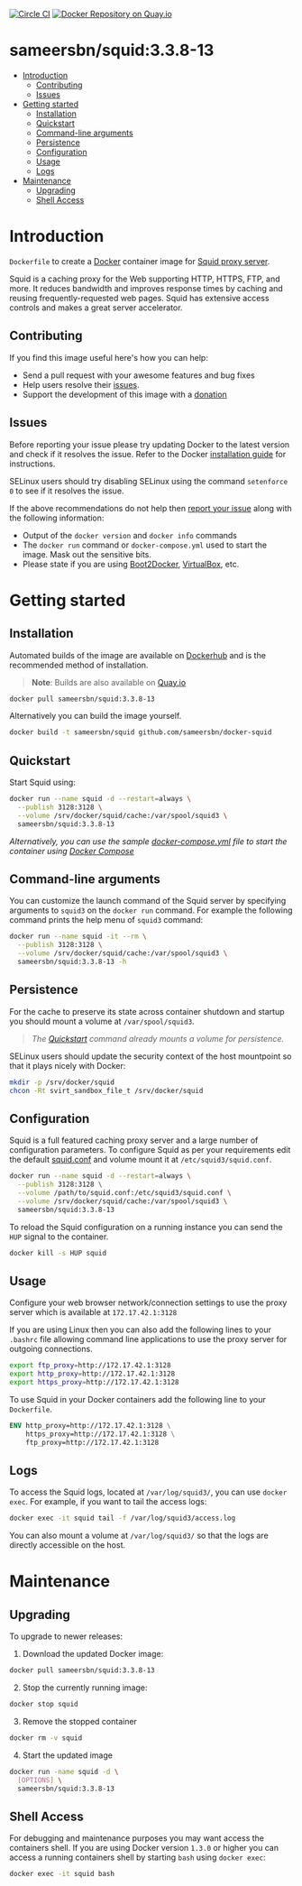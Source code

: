 [![Circle CI](https://circleci.com/gh/sameersbn/docker-squid.svg?style=shield)](https://circleci.com/gh/sameersbn/docker-squid) [![Docker Repository on Quay.io](https://quay.io/repository/sameersbn/squid/status "Docker Repository on Quay.io")](https://quay.io/repository/sameersbn/squid)

# sameersbn/squid:3.3.8-13

- [Introduction](#introduction)
  - [Contributing](#contributing)
  - [Issues](#issues)
- [Getting started](#getting-started)
  - [Installation](#installation)
  - [Quickstart](#quickstart)
  - [Command-line arguments](#command-line-arguments)
  - [Persistence](#persistence)
  - [Configuration](#configuration)
  - [Usage](#usage)
  - [Logs](#logs)
- [Maintenance](#maintenance)
  - [Upgrading](#upgrading)
  - [Shell Access](#shell-access)

# Introduction

`Dockerfile` to create a [Docker](https://www.docker.com/) container image for [Squid proxy server](http://www.squid-cache.org/).

Squid is a caching proxy for the Web supporting HTTP, HTTPS, FTP, and more. It reduces bandwidth and improves response times by caching and reusing frequently-requested web pages. Squid has extensive access controls and makes a great server accelerator.

## Contributing

If you find this image useful here's how you can help:

- Send a pull request with your awesome features and bug fixes
- Help users resolve their [issues](../../issues?q=is%3Aopen+is%3Aissue).
- Support the development of this image with a [donation](http://www.damagehead.com/donate/)

## Issues

Before reporting your issue please try updating Docker to the latest version and check if it resolves the issue. Refer to the Docker [installation guide](https://docs.docker.com/installation) for instructions.

SELinux users should try disabling SELinux using the command `setenforce 0` to see if it resolves the issue.

If the above recommendations do not help then [report your issue](../../issues/new) along with the following information:

- Output of the `docker version` and `docker info` commands
- The `docker run` command or `docker-compose.yml` used to start the image. Mask out the sensitive bits.
- Please state if you are using [Boot2Docker](http://www.boot2docker.io), [VirtualBox](https://www.virtualbox.org), etc.

# Getting started

## Installation

Automated builds of the image are available on [Dockerhub](https://hub.docker.com/r/sameersbn/squid) and is the recommended method of installation.

> **Note**: Builds are also available on [Quay.io](https://quay.io/repository/sameersbn/squid)

```bash
docker pull sameersbn/squid:3.3.8-13
```

Alternatively you can build the image yourself.

```bash
docker build -t sameersbn/squid github.com/sameersbn/docker-squid
```

## Quickstart

Start Squid using:

```bash
docker run --name squid -d --restart=always \
  --publish 3128:3128 \
  --volume /srv/docker/squid/cache:/var/spool/squid3 \
  sameersbn/squid:3.3.8-13
```

*Alternatively, you can use the sample [docker-compose.yml](docker-compose.yml) file to start the container using [Docker Compose](https://docs.docker.com/compose/)*

## Command-line arguments

You can customize the launch command of the Squid server by specifying arguments to `squid3` on the `docker run` command. For example the following command prints the help menu of `squid3` command:

```bash
docker run --name squid -it --rm \
  --publish 3128:3128 \
  --volume /srv/docker/squid/cache:/var/spool/squid3 \
  sameersbn/squid:3.3.8-13 -h
```

## Persistence

For the cache to preserve its state across container shutdown and startup you should mount a volume at `/var/spool/squid3`.

> *The [Quickstart](#quickstart) command already mounts a volume for persistence.*

SELinux users should update the security context of the host mountpoint so that it plays nicely with Docker:

```bash
mkdir -p /srv/docker/squid
chcon -Rt svirt_sandbox_file_t /srv/docker/squid
```

## Configuration

Squid is a full featured caching proxy server and a large number of configuration parameters. To configure Squid as per your requirements edit the default [squid.conf](squid.conf) and volume mount it at `/etc/squid3/squid.conf`.

```bash
docker run --name squid -d --restart=always \
  --publish 3128:3128 \
  --volume /path/to/squid.conf:/etc/squid3/squid.conf \
  --volume /srv/docker/squid/cache:/var/spool/squid3 \
  sameersbn/squid:3.3.8-13
```

To reload the Squid configuration on a running instance you can send the `HUP` signal to the container.

```bash
docker kill -s HUP squid
```

## Usage

Configure your web browser network/connection settings to use the proxy server which is available at `172.17.42.1:3128`

If you are using Linux then you can also add the following lines to your `.bashrc` file allowing command line applications to use the proxy server for outgoing connections.

```bash
export ftp_proxy=http://172.17.42.1:3128
export http_proxy=http://172.17.42.1:3128
export https_proxy=http://172.17.42.1:3128
```

To use Squid in your Docker containers add the following line to your `Dockerfile`.

```dockerfile
ENV http_proxy=http://172.17.42.1:3128 \
    https_proxy=http://172.17.42.1:3128 \
    ftp_proxy=http://172.17.42.1:3128
```

## Logs

To access the Squid logs, located at `/var/log/squid3/`, you can use `docker exec`. For example, if you want to tail the access logs:

```bash
docker exec -it squid tail -f /var/log/squid3/access.log
```

You can also mount a volume at `/var/log/squid3/` so that the logs are directly accessible on the host.

# Maintenance

## Upgrading

To upgrade to newer releases:

  1. Download the updated Docker image:

  ```bash
  docker pull sameersbn/squid:3.3.8-13
  ```

  2. Stop the currently running image:

  ```bash
  docker stop squid
  ```

  3. Remove the stopped container

  ```bash
  docker rm -v squid
  ```

  4. Start the updated image

  ```bash
  docker run -name squid -d \
    [OPTIONS] \
    sameersbn/squid:3.3.8-13
  ```

## Shell Access

For debugging and maintenance purposes you may want access the containers shell. If you are using Docker version `1.3.0` or higher you can access a running containers shell by starting `bash` using `docker exec`:

```bash
docker exec -it squid bash
```

